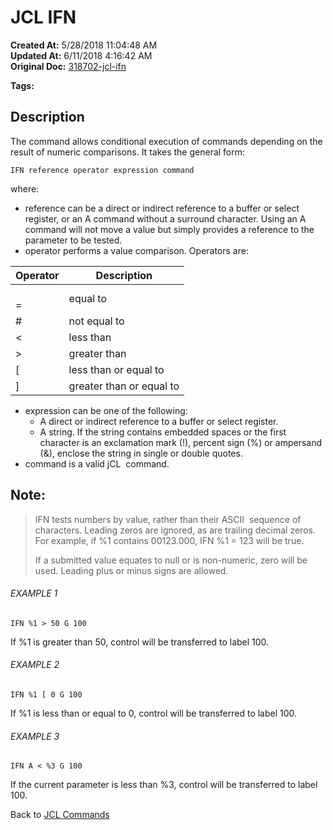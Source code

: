 # JCL IFN

**Created At:** 5/28/2018 11:04:48 AM  
**Updated At:** 6/11/2018 4:16:42 AM  
**Original Doc:** [318702-jcl-ifn](https://docs.jbase.com/45792-jcl/318702-jcl-ifn)  

**Tags:**
<badge text='jcl' vertical='middle' />

## Description 

The command allows conditional execution of commands depending on the result of numeric comparisons. It takes the general form:

```
IFN reference operator expression command
```

where:

- reference can be a direct or indirect reference to a buffer or select register, or an A command without a surround character. Using an A command will not move a value but simply provides a reference to the parameter to be tested.
- operator performs a value comparison. Operators are:



| Operator<br> | Description<br> |
| --- | --- |
| <br>=<br> | equal to<br> |
| #<br> | not equal to<br> |
| &lt;<br> | less than<br> |
| &gt;<br> | greater than<br> |
| [<br> | less than or equal to<br> |
| ]<br> | greater than or equal to<br> |


- expression can be one of the following:
    - A direct or indirect reference to a buffer or select register.
    - A string. If the string contains embedded spaces or the first character is an exclamation mark (!), percent sign (%) or ampersand (&), enclose the string in single or double quotes.
- command is a valid jCL  command.




## Note: 


> IFN tests numbers by value, rather than their ASCII  sequence of characters. Leading zeros are ignored, as are trailing decimal zeros. For example, if %1 contains 00123.000, IFN %1 = 123 will be true.
> 
> If a submitted value equates to null or is non-numeric, zero will be used. Leading plus or minus signs are allowed.




###### EXAMPLE 1

```
IFN %1 > 50 G 100
```

If %1 is greater than 50, control will be transferred to label 100.



###### EXAMPLE 2

```
IFN %1 [ 0 G 100
```

If %1 is less than or equal to 0, control will be transferred to label 100.



###### EXAMPLE 3

```
IFN A < %3 G 100
```

If the current parameter is less than %3, control will be transferred to label 100.



Back to [JCL Commands](jcl-commands)



